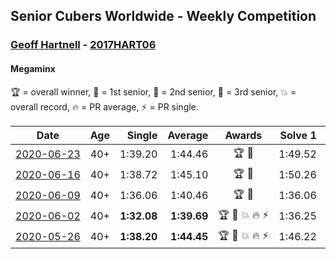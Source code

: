 ## Senior Cubers Worldwide - Weekly Competition
### [Geoff Hartnell](../geoff_hartnell.md) - [2017HART06](https://www.worldcubeassociation.org/persons/2017HART06?event=minx)
#### Megaminx

🏆 = overall winner, 🥇 = 1st senior, 🥈 = 2nd senior, 🥉 = 3rd senior, 💥 = overall record, 🔥 = PR average, ⚡ = PR single.

| Date | Age | Single | Average | Awards | Solve 1 | Solve 2 | Solve 3 | Solve 4 | Solve 5 | Video |
| :--: | :--: | --: | --: | :--: | --: | --: | --: | --: | --: | :-- |
| [<span style="white-space: nowrap">2020-06-23</span>](../../results/minx/2020-06-23.md) | 40+ | 1:39.20 | 1:44.46 | <span style="white-space: nowrap">🏆 🥇</span> | 1:49.52 | 1:40.41 | 1:39.20 | 1:43.46 | 2:04.39 | [Link](https://www.facebook.com/events/722150235200875/permalink/722255608523671/) |
| [<span style="white-space: nowrap">2020-06-16</span>](../../results/minx/2020-06-16.md) | 40+ | 1:38.72 | 1:45.10 | <span style="white-space: nowrap">🏆 🥇</span> | 1:50.26 | 1:46.01 | 1:38.72 | 1:41.12 | 1:48.16 | [Link](https://www.facebook.com/events/604103587178706/permalink/604206750501723/) |
| [<span style="white-space: nowrap">2020-06-09</span>](../../results/minx/2020-06-09.md) | 40+ | 1:36.06 | 1:40.46 | <span style="white-space: nowrap">🏆 🥇</span> | 1:36.06 | 1:57.53 | 1:42.60 | 1:37.58 | 1:41.20 | [Link](https://www.facebook.com/events/903549840109576/permalink/903702163427677/) |
| [<span style="white-space: nowrap">2020-06-02</span>](../../results/minx/2020-06-02.md) | 40+ | **1:32.08** | **1:39.69** | <span style="white-space: nowrap">🏆 🥇 💥 🔥 ⚡</span> | 1:36.25 | 1:48.70 | **1:32.08** | DNF | 1:34.11 | [Link](https://www.facebook.com/events/3373950429496747/permalink/3374121619479628/) |
| [<span style="white-space: nowrap">2020-05-26</span>](../../results/minx/2020-05-26.md) | 40+ | **1:38.20** | **1:44.45** | <span style="white-space: nowrap">🏆 🥇 💥 🔥 ⚡</span> | 1:46.22 | 2:05.20 | 1:41.47 | 1:45.65 | **1:38.20** | [Link](https://www.facebook.com/events/688407551989463/permalink/688533835310168/) |


<!-- Global site tag (gtag.js) - Google Analytics -->
<script async src="https://www.googletagmanager.com/gtag/js?id=UA-86348435-3"></script>
<script>window.dataLayer = window.dataLayer || []; function gtag() {dataLayer.push(arguments);} gtag('js', new Date()); gtag('config', 'UA-86348435-3');</script>
